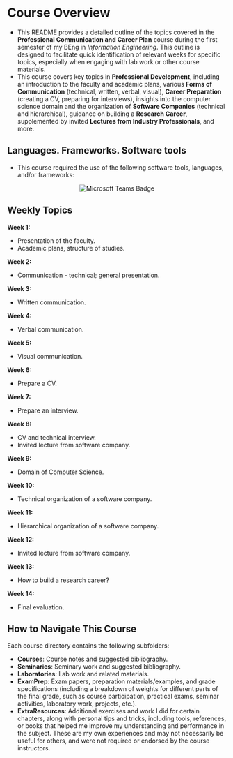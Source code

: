 
# Course Overview

- This README provides a detailed outline of the topics covered in the **Professional Communication and Career Plan** course during the first semester of my BEng in _Information Engineering_. This outline is designed to facilitate quick identification of relevant weeks for specific topics, especially when engaging with lab work or other course materials.
- This course covers key topics in **Professional Development**, including an introduction to the faculty and academic plans, various **Forms of Communication** (technical, written, verbal, visual), **Career Preparation** (creating a CV, preparing for interviews), insights into the computer science domain and the organization of **Software Companies** (technical and hierarchical), guidance on building a **Research Career**, supplemented by invited **Lectures from Industry Professionals**, and more.

## Languages. Frameworks. Software tools

- This course required the use of the following software tools, languages, and/or frameworks:

<div align="center">
  
<p>
  <img alt="Microsoft Teams Badge" src="https://img.shields.io/badge/Microsoft Teams-%236264A7?style=for-the-badge&logo=microsoftteams&logoColor=white">
</p>
  
</div>

## Weekly Topics

**Week 1:** 
- Presentation of the faculty.
- Academic plans, structure of studies.

**Week 2:**
- Communication - technical; general presentation.

**Week 3:**
- Written communication.

**Week 4:**
- Verbal communication.

**Week 5:**
- Visual communication.

**Week 6:**
- Prepare a CV.

**Week 7:**
- Prepare an interview.

**Week 8:**
- CV and technical interview.
- Invited lecture from software company.

**Week 9:**
- Domain of Computer Science.

**Week 10:**
- Technical organization of a software company.

**Week 11:**
-  Hierarchical organization of a software company.

**Week 12:**
- Invited lecture from software company.

**Week 13:**
- How to build a research career?

**Week 14:**
- Final evaluation.

## How to Navigate This Course

Each course directory contains the following subfolders:

- **Courses**: Course notes and suggested bibliography.
-  **Seminaries**: Seminary work and suggested bibliography.
- **Laboratories**: Lab work and related materials.
- **ExamPrep**: Exam papers, preparation materials/examples, and grade specifications (including a breakdown of weights for different parts of the final grade, such as course participation, practical exams, seminar activities, laboratory work, projects, etc.).
- **ExtraResources**: Additional exercises and work I did for certain chapters, along with personal tips and tricks, including tools, references, or books that helped me improve my understanding and performance in the subject. These are my own experiences and may not necessarily be useful for others, and were not required or endorsed by the course instructors.
